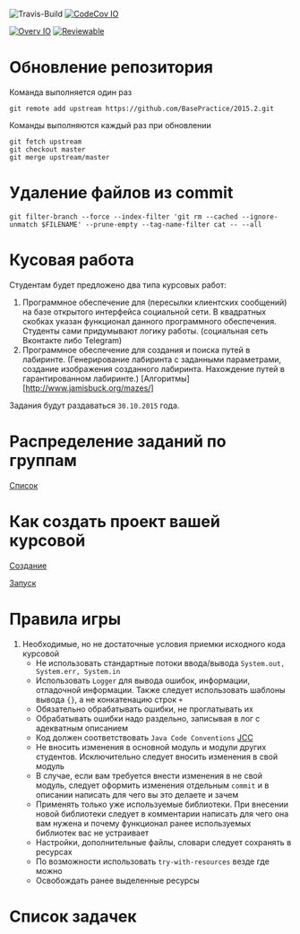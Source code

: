 ![Travis-Build](https://travis-ci.org/BasePractice/2015.2.svg?branch=master)
[![CodeCov IO](https://codecov.io/github/BasePractice/2015.2/coverage.svg?branch=master)](https://codecov.io/github/BasePractice/2015.2?branch=master)

[![Overv IO](https://img.shields.io/badge/overv.io-view-blue.svg)](https://overv.io/workspace/Pastor/famous-mouse/)
[![Reviewable](https://img.shields.io/badge/reviewable-view-blue.svg)](https://reviewable.io/reviews#-)

Обновление репозитория
======================
Команда выполняется один раз

```
git remote add upstream https://github.com/BasePractice/2015.2.git
```

Команды выполняются каждый раз при обновлении
```
git fetch upstream
git checkout master
git merge upstream/master
```

Удаление  файлов из commit
==============
```
git filter-branch --force --index-filter 'git rm --cached --ignore-unmatch $FILENAME' --prune-empty --tag-name-filter cat -- --all
```

Кусовая работа
==============

Студентам будет предложено два типа курсовых работ:

1.  Программное обеспечение для (пересылки клиентских сообщений) на базе открытого интерфейса социальной сети.
    В квадратных скобках указан функционал данного программного обеспечения. Студенты сами придумывают логику работы. (социальная сеть Вконтакте либо Telegram)
2.  Программное обеспечение для создания и поиска путей в лабиринте. (Генерирование лабиринта с заданными параметрами, создание изображения созданного лабиринта.
    Нахождение путей в гарантированном лабиринте.) [Алгоритмы][http://www.jamisbuck.org/mazes/]

Задания будут раздаваться ```30.10.2015``` года.


Распределение заданий по группам
=================================
[Список](.cources.csv)

Как создать проект вашей курсовой
=================================
[Создание](https://yadi.sk/d/d33U0tWujpScJ)

[Запуск](https://yadi.sk/i/BNaBm1CAjpSeW)


Правила игры
=================================

1.  Необходимые, но не достаточные условия приемки исходного кода курсовой
    -  Не использовать стандартные потоки ввода/вывода `System.out, System.err, System.in`
    -  Использовать `Logger` для вывода ошибок, информации, отладочной информации. Также следует использовать шаблоны вывода `{}`, а не 
       конкатенацию строк `+`
    -  Обязательно обрабатывать ошибки, не проглатывать их
    -  Обрабатывать ошибки надо раздельно, записывая в лог с адекватным описанием
    -  Код должен соответствовать `Java Code Conventions` [JCC](http://www.oracle.com/technetwork/java/codeconventions-150003.pdf)
    -  Не вносить изменения в основной модуль и модули других студентов. Исключительно следует вносить изменения в свой модуль
    -  В случае, если вам требуется внести изменения в не свой модуль, следует оформить изменения отдельным `commit` и в описании написать
       для чего вы это делаете и зачем
    -  Применять только уже используемые библиотеки. При внесении новой библиотеки следует в комментарии написать для чего она вам нужена и 
       почему функционал ранее используемых библиотек вас не устраивает
    -  Настройки, дополнительные файлы, словари следует сохранять в ресурсах
    -  По возможности использовать `try-with-resources` везде где можно
    -  Освобождать ранее выделенные ресурсы

Список задачек
==============
